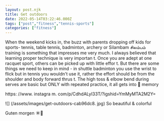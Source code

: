 ```yaml
---
layout: post.njk
title: Get outdoors
date: 2022-05-14T03:22:46.000Z
tags: ["post","fitness","tennis-sports"]
categories: ["fitness"]
---
```


When the weekend kicks in, the buzz with parents dropping off kids for sports- tennis, table tennis, badminton, archery or Silambam சிலம்பம் training is something that impresses me very much. I always believed that learning proper technique is very importan
t. Once you are adept at one racquet sport, others can be picked up with little effor
t. But there are some things we need to keep in mind - in shuttle badminton you use the wrist to flick but in tennis you wouldn't use it, rather the effort should be from the shoulder and body forward thrus
t. The high toss & elbow bend during serves are basic but ONLY with repeated practice, it all gets into 💪 memory

https: //www. instagra
m. com/p/CdhdALyI33T/?igshid=YmMyMTA2M2Y=

![] (/assets/images/get-outdoors-cab96dc8. jpg) So beautiful & colorful

Guten morgen ☀️🌻
